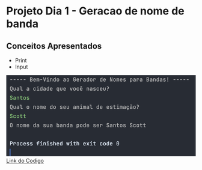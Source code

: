 # Projeto Dia 1 - Geracao de nome de banda

## Conceitos Apresentados
- Print
- Input

![Exec](./Exec.png)
[Link do Codigo](./project_band_name_generator.py)